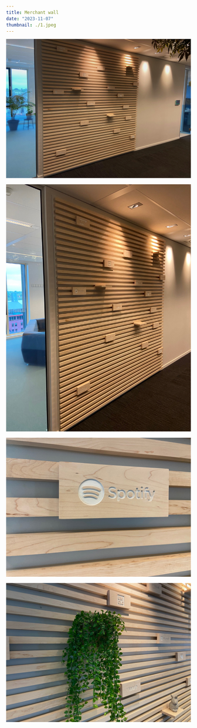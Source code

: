 ```yaml
---
title: Merchant wall
date: "2023-11-07"
thumbnail: ./1.jpeg
---
```


![](2.jpeg)

![](3.jpeg)

![](4.jpeg)

![](5.jpeg)
